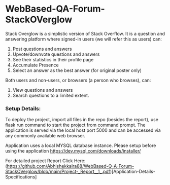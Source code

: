 # WebBased-QA-Forum-StackOVerglow

Stack Overglow is a simplistic version of Stack Overflow. It is a question and answering platform where signed-in users (we will refer this as users) can:
1. Post questions and answers
2. Upvote/downvote questions and answers
3. See their statistics in their profile page
4. Accumulate Presence
5. Select an answer as the best answer (for original poster only)

Both users and non-users, or browsers (a person who browses), can:
1. View questions and answers
2. Search questions to a limited extent.

### Setup Details: 

To deploy the project, import all files in the repo (besides the report), use
flask run command to start the project from command prompt. The application is served via the local
host port 5000 and can be accessed via any commonly available web browser.

Application uses a local MYSQL database instance. Please setup before using the application
https://dev.mysql.com/downloads/installer/

For detailed project Report Click Here: 
(https://github.com/Abhishekkalra88/WebBased-Q-A-Forum-StackOVerglow/blob/main/Project-_Report__1_.pdf)[Application-Details-Specifications]
